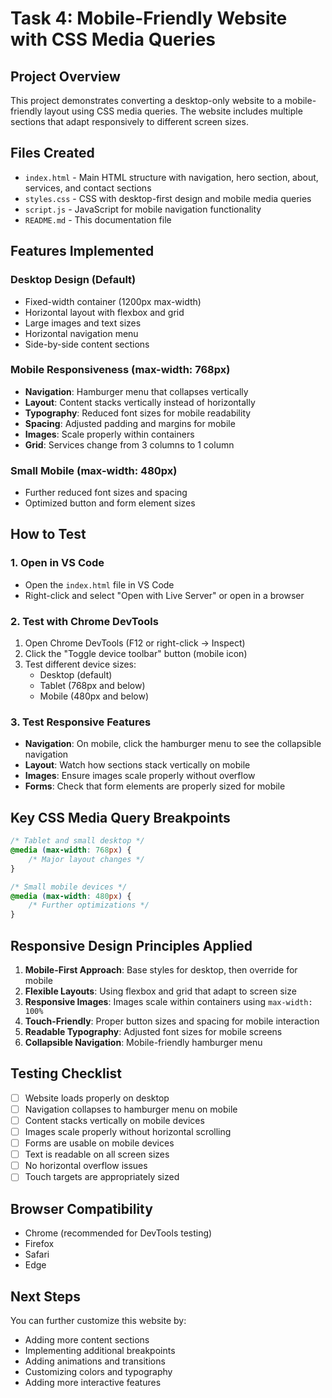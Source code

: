 # Task 4: Mobile-Friendly Website with CSS Media Queries

## Project Overview
This project demonstrates converting a desktop-only website to a mobile-friendly layout using CSS media queries. The website includes multiple sections that adapt responsively to different screen sizes.

## Files Created
- `index.html` - Main HTML structure with navigation, hero section, about, services, and contact sections
- `styles.css` - CSS with desktop-first design and mobile media queries
- `script.js` - JavaScript for mobile navigation functionality
- `README.md` - This documentation file

## Features Implemented

### Desktop Design (Default)
- Fixed-width container (1200px max-width)
- Horizontal layout with flexbox and grid
- Large images and text sizes
- Horizontal navigation menu
- Side-by-side content sections

### Mobile Responsiveness (max-width: 768px)
- **Navigation**: Hamburger menu that collapses vertically
- **Layout**: Content stacks vertically instead of horizontally
- **Typography**: Reduced font sizes for mobile readability
- **Spacing**: Adjusted padding and margins for mobile
- **Images**: Scale properly within containers
- **Grid**: Services change from 3 columns to 1 column

### Small Mobile (max-width: 480px)
- Further reduced font sizes and spacing
- Optimized button and form element sizes

## How to Test

### 1. Open in VS Code
- Open the `index.html` file in VS Code
- Right-click and select "Open with Live Server" or open in a browser

### 2. Test with Chrome DevTools
1. Open Chrome DevTools (F12 or right-click → Inspect)
2. Click the "Toggle device toolbar" button (mobile icon)
3. Test different device sizes:
   - Desktop (default)
   - Tablet (768px and below)
   - Mobile (480px and below)

### 3. Test Responsive Features
- **Navigation**: On mobile, click the hamburger menu to see the collapsible navigation
- **Layout**: Watch how sections stack vertically on mobile
- **Images**: Ensure images scale properly without overflow
- **Forms**: Check that form elements are properly sized for mobile

## Key CSS Media Query Breakpoints

```css
/* Tablet and small desktop */
@media (max-width: 768px) {
    /* Major layout changes */
}

/* Small mobile devices */
@media (max-width: 480px) {
    /* Further optimizations */
}
```

## Responsive Design Principles Applied

1. **Mobile-First Approach**: Base styles for desktop, then override for mobile
2. **Flexible Layouts**: Using flexbox and grid that adapt to screen size
3. **Responsive Images**: Images scale within containers using `max-width: 100%`
4. **Touch-Friendly**: Proper button sizes and spacing for mobile interaction
5. **Readable Typography**: Adjusted font sizes for mobile screens
6. **Collapsible Navigation**: Mobile-friendly hamburger menu

## Testing Checklist

- [ ] Website loads properly on desktop
- [ ] Navigation collapses to hamburger menu on mobile
- [ ] Content stacks vertically on mobile devices
- [ ] Images scale properly without horizontal scrolling
- [ ] Forms are usable on mobile devices
- [ ] Text is readable on all screen sizes
- [ ] No horizontal overflow issues
- [ ] Touch targets are appropriately sized

## Browser Compatibility
- Chrome (recommended for DevTools testing)
- Firefox
- Safari
- Edge

## Next Steps
You can further customize this website by:
- Adding more content sections
- Implementing additional breakpoints
- Adding animations and transitions
- Customizing colors and typography
- Adding more interactive features
